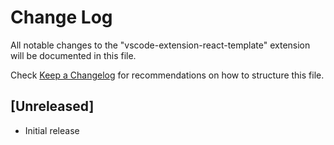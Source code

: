 # Change Log

All notable changes to the "vscode-extension-react-template" extension will be documented in this file.

Check [Keep a Changelog](http://keepachangelog.com/) for recommendations on how to structure this file.

## [Unreleased]

- Initial release